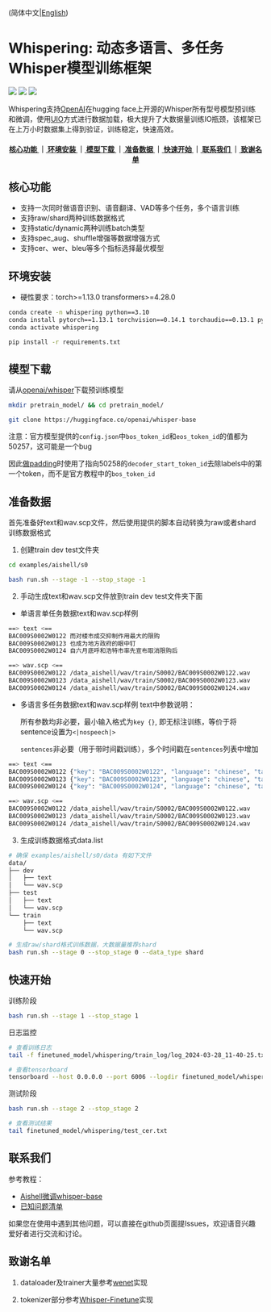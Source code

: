 (简体中文|[English](./docs/README_en.md))

# Whispering: 动态多语言、多任务Whisper模型训练框架
<p align="left">
    <a href=""><img src="https://img.shields.io/badge/OS-Linux%2C%20Win%2C%20Mac-brightgreen.svg"></a>
    <a href=""><img src="https://img.shields.io/badge/Python->=3.8,<=3.10-aff.svg"></a>
    <a href=""><img src="https://img.shields.io/badge/Pytorch-%3E%3D1.13.0-blue"></a>
</p>

Whispering支持[OpenAI](https://huggingface.co/openai)在hugging face上开源的Whisper所有型号模型预训练和微调，使用[UIO](https://github.com/wenet-e2e/wenet/blob/main/docs/UIO.md)方式进行数据加载，极大提升了大数据量训练IO瓶颈，该框架已在上万小时数据集上得到验证，训练稳定，快速高效。

<div align="center">  
<h4>
 <a href="#核心功能"> 核心功能 </a>   
｜<a href="#环境安装"> 环境安装 </a>
｜<a href="#模型下载"> 模型下载 </a>
｜<a href="#准备数据"> 准备数据 </a>
｜<a href="#快速开始"> 快速开始 </a>
｜<a href="#联系我们"> 联系我们 </a>
｜<a href="#致谢名单"> 致谢名单 </a>
</h4>
</div>

<a name="核心功能"></a>
## 核心功能
- 支持一次同时做语音识别、语音翻译、VAD等多个任务，多个语言训练
- 支持raw/shard两种训练数据格式
- 支持static/dynamic两种训练batch类型
- 支持spec_aug、shuffle增强等数据增强方式
- 支持cer、wer、bleu等多个指标选择最优模型


<a name="环境安装"></a>
## 环境安装
- 硬性要求：torch>=1.13.0 transformers>=4.28.0
```bash
conda create -n whispering python==3.10
conda install pytorch==1.13.1 torchvision==0.14.1 torchaudio==0.13.1 pytorch-cuda=11.7 -c pytorch -c nvidia
conda activate whispering

pip install -r requirements.txt
```

<a name="模型下载"></a>
## 模型下载
请从[openai/whisper](https://huggingface.co/models?search=openai/whisper)下载预训练模型

```bash
mkdir pretrain_model/ && cd pretrain_model/

git clone https://huggingface.co/openai/whisper-base
```

注意：官方模型提供的`config.json`中`bos_token_id`和`eos_token_id`的值都为50257，这可能是一个bug

因此[做padding](./whispering/dataset/processor.py#L606)时使用了指向50258的`decoder_start_token_id`去除labels中的第一个token，而不是官方教程中的`bos_token_id`


<a name="准备数据"></a>
## 准备数据

首先准备好text和wav.scp文件，然后使用提供的脚本自动转换为raw或者shard训练数据格式

1. 创建train dev test文件夹
```bash
cd examples/aishell/s0

bash run.sh --stage -1 --stop_stage -1
```
2. 手动生成text和wav.scp文件放到train dev test文件夹下面
- 单语言单任务数据text和wav.scp样例
```bash
==> text <==
BAC009S0002W0122 而对楼市成交抑制作用最大的限购
BAC009S0002W0123 也成为地方政府的眼中钉
BAC009S0002W0124 自六月底呼和浩特市率先宣布取消限购后

==> wav.scp <==
BAC009S0002W0122 /data_aishell/wav/train/S0002/BAC009S0002W0122.wav
BAC009S0002W0123 /data_aishell/wav/train/S0002/BAC009S0002W0123.wav
BAC009S0002W0124 /data_aishell/wav/train/S0002/BAC009S0002W0124.wav
```
- 多语言多任务数据text和wav.scp样例
text中参数说明：

    所有参数均非必要，最小输入格式为`key {}`, 即无标注训练，等价于将sentence设置为`<|nospeech|>`

    `sentences`非必要（用于带时间戳训练），多个时间戳在`sentences`列表中增加
```bash
==> text <==
BAC009S0002W0122 {"key": "BAC009S0002W0122", "language": "chinese", "task": "transcribe", "sentence": "而对楼市成交抑制作用最大的限购", "sentences": [{"start": 0, "end": 6.0, "text": "而对楼市成交抑制作用最大的限购"}]}
BAC009S0002W0123 {"key": "BAC009S0002W0123", "language": "chinese", "task": "transcribe", "sentence": "也成为地方政府的眼中钉", "sentences": [{"start": 0, "end": 3.87, "text": "也成为地方政府的眼中钉"}]}
BAC009S0002W0124 {"key": "BAC009S0002W0124", "language": "chinese", "task": "transcribe", "sentence": "自六月底呼和浩特市率先宣布取消限购后", "sentences": [{"start": 0, "end": 5.41, "text": "自六月底呼和浩特市率先宣布取消限购后"}]}

==> wav.scp <==
BAC009S0002W0122 /data_aishell/wav/train/S0002/BAC009S0002W0122.wav
BAC009S0002W0123 /data_aishell/wav/train/S0002/BAC009S0002W0123.wav
BAC009S0002W0124 /data_aishell/wav/train/S0002/BAC009S0002W0124.wav
```

3. 生成训练数据格式data.list
```bash
# 确保 examples/aishell/s0/data 有如下文件
data/
├── dev
│   ├── text
│   └── wav.scp
├── test
│   ├── text
│   └── wav.scp
└── train
    ├── text
    └── wav.scp

# 生成raw/shard格式训练数据，大数据量推荐shard
bash run.sh --stage 0 --stop_stage 0 --data_type shard
```

<a name="快速开始"></a>
## 快速开始
训练阶段
```bash
bash run.sh --stage 1 --stop_stage 1
```
日志监控
```bash
# 查看训练日志
tail -f finetuned_model/whispering/train_log/log_2024-03-28_11-40-25.txt

# 查看tensorboard
tensorboard --host 0.0.0.0 --port 6006 --logdir finetuned_model/whispering/tensorboard/
```
测试阶段
```bash
bash run.sh --stage 2 --stop_stage 2

# 查看测试结果
tail finetuned_model/whispering/test_cer.txt
```

<a name="联系我们"></a>
## 联系我们
参考教程：
- [Aishell微调whisper-base](./docs/tutorial_aishell.md)
- [已知问题清单](./docs/issues_list.md)

如果您在使用中遇到其他问题，可以直接在github页面提Issues，欢迎语音兴趣爱好者进行交流和讨论。


<a name="致谢名单"></a>
## 致谢名单
1. dataloader及trainer大量参考[wenet](https://github.com/wenet-e2e/wenet)实现

2. tokenizer部分参考[Whisper-Finetune](https://github.com/yeyupiaoling/Whisper-Finetune)实现
